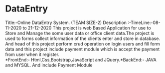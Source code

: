 # DataEntry
Title:-Online DataEntry System. (TEAM SIZE-2)
Description :-TimeLine:-08-11-2020 to  21-12-2020
	This project is web Based Application for use to Store and Manage the some user data or office client data.The project is used to forms collect information of the clients enter and store in database.
And head of this project perform crud operation on login users and fill form data and this project include payment module which is accept the payment from user when it register.  
     *FrontEnd:- Html,Css,Bootstrap,JavaScript and JQuery.*BackEnd:- JAVA and MYSQL. And include Payment Module
 

